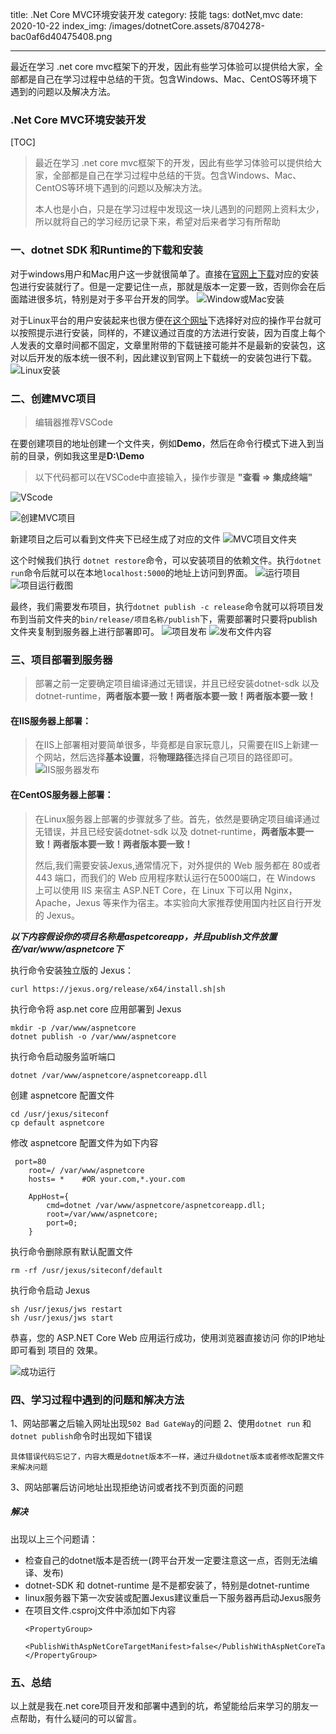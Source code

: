 title: .Net Core MVC环境安装开发
category: 技能
tags: dotNet,mvc
date: 2020-10-22
index_img: /images/dotnetCore.assets/8704278-bac0af6d40475408.png

---

最近在学习 .net core mvc框架下的开发，因此有些学习体验可以提供给大家，全部都是自己在学习过程中总结的干货。包含Windows、Mac、CentOS等环境下遇到的问题以及解决方法。

<!--more-->


### .Net Core MVC环境安装开发

[TOC]

> 最近在学习 .net core mvc框架下的开发，因此有些学习体验可以提供给大家，全部都是自己在学习过程中总结的干货。包含Windows、Mac、CentOS等环境下遇到的问题以及解决方法。
>
> 本人也是小白，只是在学习过程中发现这一块儿遇到的问题网上资料太少，所以就将自己的学习经历记录下来，希望对后来者学习有所帮助

### 一、dotnet SDK 和Runtime的下载和安装

对于windows用户和Mac用户这一步就很简单了。直接在[官网上下载](http://www.microsoft.com/net/download/windows)对应的安装包进行安装就行了。但是一定要记住一点，那就是版本一定要一致，否则你会在后面踏进很多坑，特别是对于多平台开发的同学。
![Window或Mac安装](/images/dotnetCore.assets/8704278-bac0af6d40475408.png)


对于Linux平台的用户安装起来也很方便在[这个网址](https://www.microsoft.com/net/download/linux-package-manager/rhel/sdk-current)下选择好对应的操作平台就可以按照提示进行安装，同样的，不建议通过百度的方法进行安装，因为百度上每个人发表的文章时间都不固定，文章里附带的下载链接可能并不是最新的安装包，这对以后开发的版本统一很不利，因此建议到官网上下载统一的安装包进行下载。
![Linux安装](/images/dotnetCore.assets/8704278-82bd46eb90595d41.png)

### 二、创建MVC项目
> 编辑器推荐VSCode

在要创建项目的地址创建一个文件夹，例如**Demo**，然后在命令行模式下进入到当前的目录，例如我这里是**D:\Demo**

> 以下代码都可以在VSCode中直接输入，操作步骤是 **"查看 => 集成终端"**

![VScode](/images/dotnetCore.assets/8704278-c7746bb3104e4559.png)

![创建MVC项目](/images/dotnetCore.assets/8704278-ebe06e05bd97bb67.png)

新建项目之后可以看到文件夹下已经生成了对应的文件
![MVC项目文件夹](/images/dotnetCore.assets/8704278-dc65daa743127cb5.png)

这个时候我们执行 `dotnet restore`命令，可以安装项目的依赖文件。执行`dotnet run`命令后就可以在本地`localhost:5000`的地址上访问到界面。
![运行项目](/images/dotnetCore.assets/8704278-68aa8c185df723cf.png)
![项目运行截图](/images/dotnetCore.assets/8704278-f5e59abe21639dda.png)

最终，我们需要发布项目，执行`dotnet publish -c release`命令就可以将项目发布到当前文件夹的`bin/release/项目名称/publish`下，需要部署时只要将publish文件夹复制到服务器上进行部署即可。
![项目发布](/images/dotnetCore.assets/8704278-c98d6935d18fa8e9.png)
![发布文件内容](/images/dotnetCore.assets/8704278-bd9bdcd1da7620a9.png)

### 三、项目部署到服务器
> 部署之前一定要确定项目编译通过无错误，并且已经安装dotnet-sdk 以及 dotnet-runtime，**两者版本要一致！两者版本要一致！两者版本要一致！**

#### 在IIS服务器上部署：
> 在IIS上部署相对要简单很多，毕竟都是自家玩意儿，只需要在IIS上新建一个网站，然后选择**基本设置**，将**物理路径**选择自己项目的路径即可。
> ![IIS服务器发布](/images/dotnetCore.assets/8704278-9a8adef502e19f82.png)

#### 在CentOS服务器上部署：
> 在Linux服务器上部署的步骤就多了些。首先，依然是要确定项目编译通过无错误，并且已经安装dotnet-sdk 以及 dotnet-runtime，**两者版本要一致！两者版本要一致！两者版本要一致！**
>
> 然后,我们需要安装Jexus,通常情况下，对外提供的 Web 服务都在 80或者443 端口，而我们的 Web 应用程序默认运行在5000端口，在 Windows 上可以使用 IIS 来宿主 ASP.NET Core，在 Linux 下可以用 Nginx，Apache，Jexus 等来作为宿主。本实验向大家推荐使用国内社区自行开发的 Jexus。


***以下内容假设你的项目名称是aspetcoreapp，并且publish文件放置在/var/www/aspnetcore下***

执行命令安装独立版的 Jexus：
```
curl https://jexus.org/release/x64/install.sh|sh
```

执行命令将 asp.net core 应用部署到 Jexus
```
mkdir -p /var/www/aspnetcore
dotnet publish -o /var/www/aspnetcore
```

执行命令启动服务监听端口
```
dotnet /var/www/aspnetcore/aspnetcoreapp.dll
```

创建 aspnetcore 配置文件
```
cd /usr/jexus/siteconf
cp default aspnetcore
```

修改 aspnetcore 配置文件为如下内容
```
 port=80
    root=/ /var/www/aspnetcore
    hosts= *    #OR your.com,*.your.com

    AppHost={
        cmd=dotnet /var/www/aspnetcore/aspnetcoreapp.dll;
        root=/var/www/aspnetcore;
        port=0;
    }
```

执行命令删除原有默认配置文件
```
rm -rf /usr/jexus/siteconf/default
```

执行命令启动 Jexus
```
sh /usr/jexus/jws restart
sh /usr/jexus/jws start
```

恭喜，您的 ASP.NET Core Web 应用运行成功，使用浏览器直接访问 你的IP地址 即可看到 项目的 效果。

![成功运行](/images/dotnetCore.assets/8704278-e6599b1e4ed4581b.png)



### 四、学习过程中遇到的问题和解决方法
   1、网站部署之后输入网址出现`502 Bad GateWay`的问题
   2、使用`dotnet run` 和 `dotnet publish`命令时出现如下错误
   ```
   具体错误代码忘记了，内容大概是dotnet版本不一样，通过升级dotnet版本或者修改配置文件来解决问题
   ```
   3、网站部署后访问地址出现拒绝访问或者找不到页面的问题


  ##### 解决
  出现以上三个问题请：
  - 检查自己的dotnet版本是否统一(跨平台开发一定要注意这一点，否则无法编译、发布)
  - dotnet-SDK 和 dotnet-runtime 是不是都安装了，特别是dotnet-runtime
  - linux服务器下第一次安装或配置Jexus建议重启一下服务器再启动Jexus服务
  - 在项目文件.csproj文件中添加如下内容
    ```
    <PropertyGroup>
        <PublishWithAspNetCoreTargetManifest>false</PublishWithAspNetCoreTargetManifest>
    </PropertyGroup>
    ```
    


### 五、总结
以上就是我在.net core项目开发和部署中遇到的坑，希望能给后来学习的朋友一点帮助，有什么疑问的可以留言。